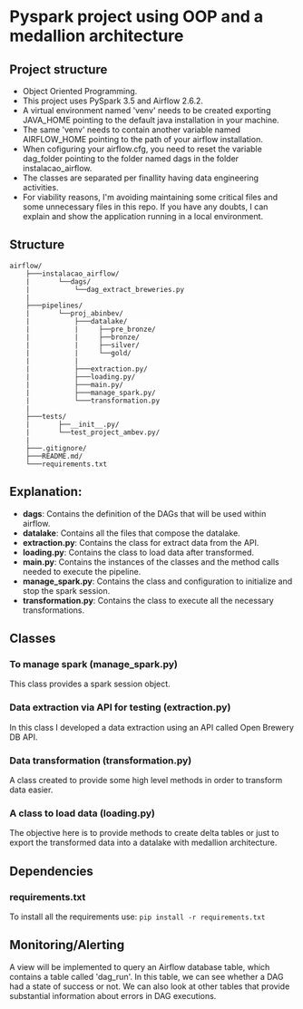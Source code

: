 # Pyspark project using OOP and a medallion architecture

## Project structure
- Object Oriented Programming.
- This project uses PySpark 3.5 and Airflow 2.6.2.
- A virtual environment named 'venv' needs to be created exporting JAVA_HOME pointing to the default java installation in your machine.
- The same 'venv' needs to contain another variable named AIRFLOW_HOME pointing to the path of your airflow installation.
- When cofiguring your airflow.cfg, you need to reset the variable dag_folder pointing to the folder named dags in the folder instalacao_airflow.
- The classes are separated per finallity having data engineering activities.
- For viability reasons, I'm avoiding maintaining some critical files and some unnecessary files in this repo. If you have any doubts, I can explain and show the application running in a local environment.

## Structure

```
airflow/
    ├───instalacao_airflow/
    |       └──dags/
    |           └──dag_extract_breweries.py
    |
    ├───pipelines/
    |       └──proj_abinbev/
    |           ├───datalake/
    |           |     ├──pre_bronze/      
    |           |     ├──bronze/
    |           |     ├──silver/
    |           |     └──gold/
    |           |
    |           ├───extraction.py/
    |           ├───loading.py/ 
    |           ├───main.py/
    |           ├───manage_spark.py/
    |           └───transformation.py
    |          
    ├───tests/
    |       ├──__init__.py/
    |       └──test_project_ambev.py/
    |
    ├───.gitignore/
    ├───README.md/
    └───requirements.txt
```

## Explanation:

- **dags**: Contains the definition of the DAGs that will be used within airflow.
- **datalake**: Contains all the files that compose the datalake.
- **extraction.py**: Contains the class for extract data from the API.
- **loading.py**: Contains the class to load data after transformed.
- **main.py**: Contains the instances of the classes and the method calls needed to execute the pipeline.  
- **manage_spark.py**: Contains the class and configuration to initialize and stop the spark session.
- **transformation.py**: Contains the class to execute all the necessary transformations.


## Classes

### To manage spark (manage_spark.py)
This class provides a spark session object.

### Data extraction via API for testing (extraction.py)
In this class I developed a data extraction using an API called Open Brewery DB API.

### Data transformation (transformation.py)
A class created to provide some high level methods in order to transform data easier.

### A class to load data (loading.py)
The objective here is to provide methods to create delta tables or just to export the transformed data into a datalake with medallion architecture.


## Dependencies

### requirements.txt
To install all the requirements use: `pip install -r requirements.txt`


## Monitoring/Alerting
A view will be implemented to query an Airflow database table, which contains a table called 'dag_run'. In this table, we can see whether a DAG had a state of success or not. We can also look at other tables that provide substantial information about errors in DAG executions.
